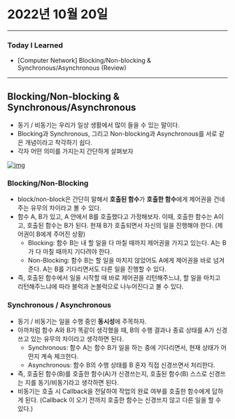 # 2022년 10월 20일 

---

### Today I Learned 

- [Computer Network] Blocking/Non-blocking & Synchronous/Asynchronous (Review)

---

## Blocking/Non-blocking & Synchronous/Asynchronous

- 동기 / 비동기는 우리가 일상 생활에서 많이 들을 수 있는 말이다.
- Blocking과 Synchronous, 그리고 Non-blocking과 Asynchronous를 서로 같은 개념이라고 착각하기 쉽다.
- 각자 어떤 의미를 가지는지 간단하게 살펴보자

[![img](https://camo.githubusercontent.com/b7b28ae739c50d5ed8a4594f52f24e671aeeae234befd0991e5230561ba303bf/68747470733a2f2f696d67312e6461756d63646e2e6e65742f7468756d622f523132383078302f3f73636f64653d6d746973746f72793226666e616d653d6874747073253341253246253246626c6f672e6b616b616f63646e2e6e6574253246646e25324664613530597a2532466274713044736a65345a562532466c47653848386e5a676442646746766f3749637a5330253246696d672e706e67)](https://camo.githubusercontent.com/b7b28ae739c50d5ed8a4594f52f24e671aeeae234befd0991e5230561ba303bf/68747470733a2f2f696d67312e6461756d63646e2e6e65742f7468756d622f523132383078302f3f73636f64653d6d746973746f72793226666e616d653d6874747073253341253246253246626c6f672e6b616b616f63646e2e6e6574253246646e25324664613530597a2532466274713044736a65345a562532466c47653848386e5a676442646746766f3749637a5330253246696d672e706e67)

### Blocking/Non-Blocking

- block/non-block은 간단히 말해서 **호출된 함수**가 **호출한 함수**에게 제어권을 건네주는 유무의 차이라고 볼 수 있다.
- 함수 A, B가 있고, A 안에서 B를 호출했다고 가정해보자. 이때, 호출한 함수는 A이고, 호출된 함수는 B가 된다. 현재 B가 호출되면서 자신의 일을 진행해야 한다. (제어권이 B에게 주어진 상황)
  - Blocking: 함수 B는 내 할 일을 다 마칠 때까지 제어권을 가지고 있는다. A는 B가 다 마칠 때까지 기다려야 한다.
  - Non-Blocking: 함수 B는 할 일을 마치지 않았어도 A에게 제어권을 바로 넘겨준다. A는 B를 기다리면서도 다른 일을 진행할 수 있다.
- 즉, 호출된 함수에서 일을 시작할 때 바로 제어권을 리턴해주느냐, 할 일을 마치고 리턴해주느냐에 따라 블럭과 논블럭으로 나누어진다고 볼 수 있다.

### Synchronous / Asynchronous

- 동기 / 비동기는 일을 수행 중인 **동시성**에 주목하자.
- 아까처럼 함수 A와 B가 똑같이 생각했을 때, B의 수행 결과나 종료 상태를 A가 신경쓰고 있는 유무의 차이라고 생각하면 된다.
  - Synchronous: 함수 A는 함수 B가 일을 하는 중에 기다리면서, 현재 상태가 어떤지 계속 체크한다.
  - Asynchronous: 함수 B의 수행 상태를 B 혼자 직접 신경쓰면서 처리한다.
- 즉, 호출된 함수(B)를 호출한 함수(A)가 신경쓰는지, 호출된 함수(B) 스스로 신경쓰는 지를 동기/비동기라고 생각하면 된다.
- 비동기는 호출 시 Callback을 전달하여 작업의 완료 여부를 호출한 함수에게 답하게 된다. (Callback 이 오기 전까지 호출한 함수는 신경쓰지 않고 다른 일을 할 수 있다.)